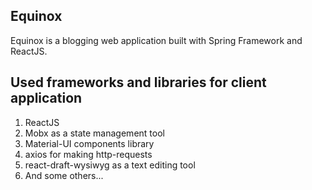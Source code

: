 ## Equinox
Equinox is a blogging web application built with
Spring Framework and ReactJS. 

## Used frameworks and libraries for client application
1. ReactJS
2. Mobx as a state management tool
3. Material-UI components library
4. axios for making http-requests
5. react-draft-wysiwyg as a text editing tool
6. And some others... 